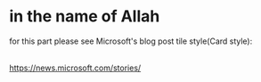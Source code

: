 <h1>in the name of Allah</h1>
<p> for this part please see Microsoft's blog post tile style(Card style): </p>
<br>
<a href="https://news.microsoft.com/stories/">https://news.microsoft.com/stories/</>
